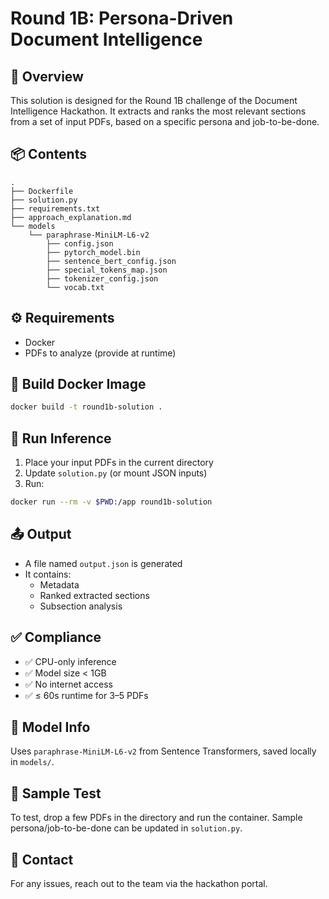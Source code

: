 # Round 1B: Persona-Driven Document Intelligence

## 📝 Overview
This solution is designed for the Round 1B challenge of the Document Intelligence Hackathon. It extracts and ranks the most relevant sections from a set of input PDFs, based on a specific persona and job-to-be-done.

## 📦 Contents
```
.
├── Dockerfile
├── solution.py
├── requirements.txt
├── approach_explanation.md
└── models
    └── paraphrase-MiniLM-L6-v2
        ├── config.json
        ├── pytorch_model.bin
        ├── sentence_bert_config.json
        ├── special_tokens_map.json
        ├── tokenizer_config.json
        └── vocab.txt
```

## ⚙️ Requirements
- Docker
- PDFs to analyze (provide at runtime)

## 🐳 Build Docker Image
```bash
docker build -t round1b-solution .
```

## 🚀 Run Inference
1. Place your input PDFs in the current directory
2. Update `solution.py` (or mount JSON inputs)
3. Run:
```bash
docker run --rm -v $PWD:/app round1b-solution
```

## 📤 Output
- A file named `output.json` is generated
- It contains:
  - Metadata
  - Ranked extracted sections
  - Subsection analysis

## ✅ Compliance
- ✅ CPU-only inference
- ✅ Model size < 1GB
- ✅ No internet access
- ✅ ≤ 60s runtime for 3–5 PDFs

## 🧠 Model Info
Uses `paraphrase-MiniLM-L6-v2` from Sentence Transformers, saved locally in `models/`.

## 🧪 Sample Test
To test, drop a few PDFs in the directory and run the container. Sample persona/job-to-be-done can be updated in `solution.py`.

## 📩 Contact
For any issues, reach out to the team via the hackathon portal.

